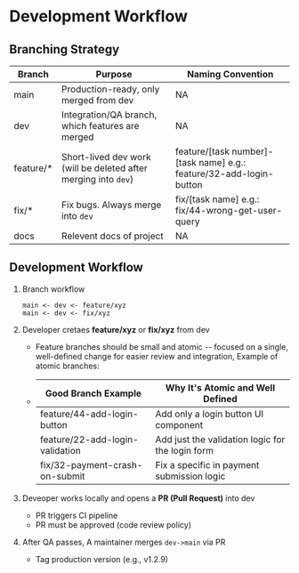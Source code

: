 # Development Workflow

## Branching Strategy
| **Branch** | **Purpose** | **Naming Convention**|
|------------|-------------|---------------------|
| main       | Production-ready, only merged from dev | NA|
| dev        | Integration/QA branch, which features are merged | NA|
| feature/*  | Short-lived dev work (will be deleted after merging into ```dev```)   | feature/[task number]-[task name] e.g.: feature/32-add-login-button|
| fix/*      | Fix bugs. Always merge into ```dev``` | fix/[task name] e.g.: fix/44-wrong-get-user-query |
|docs        | Relevent docs of project | NA
## Development Workflow

1. Branch workflow
    ```
    main <- dev <- feature/xyz
    main <- dev <- fix/xyz
    ```

2. Developer cretaes **feature/xyz** or **fix/xyz** from dev
    * Feature branches should be small and atomic -- focused on a single, well-defined change for easier review and integration, Example of atomic branches: 
    * | **Good Branch Example** | **Why It's Atomic and Well Defined** |
      |-------------------------|--------------------------------------|
      |feature/44-add-login-button| Add only a login button UI component|
      |feature/22-add-login-validation|Add just the validation logic for the login form|
      |fix/32-payment-crash-on-submit|Fix a specific in payment submission logic|


3. Deveoper works locally and opens a **PR (Pull Request)** into dev
    * PR triggers CI pipeline
    * PR must be approved (code review policy)

4. After QA passes, A maintainer merges ```dev->main``` via PR
    * Tag production version (e.g., v1.2.9)

